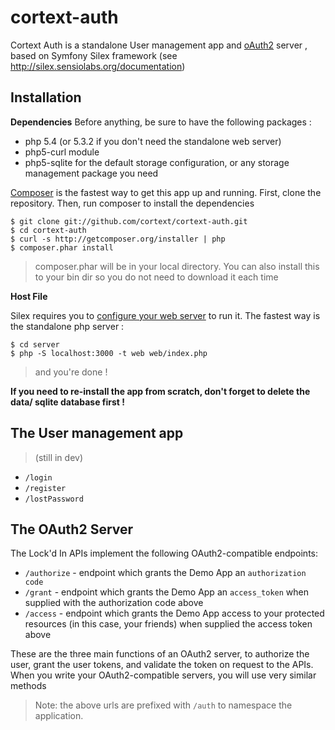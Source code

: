 cortext-auth
============

Cortext Auth is a standalone User management app and [oAuth2](http://oauth.net/2/) server , based on Symfony Silex framework (see http://silex.sensiolabs.org/documentation)

Installation
------------

**Dependencies**
Before anything, be sure to have the following packages : 

- php 5.4 (or 5.3.2 if you don't need the standalone web server)
- php5-curl module
- php5-sqlite for the default storage configuration, or any storage management package you need

[Composer](http://getcomposer.org/) is the fastest way to get this app up and running.  First, clone the repository.
Then, run composer to install the dependencies

    $ git clone git://github.com/cortext/cortext-auth.git
    $ cd cortext-auth
    $ curl -s http://getcomposer.org/installer | php
    $ composer.phar install

> composer.phar will be in your local directory.  You can also install this to your bin dir so you do not need to download it each time

**Host File**

Silex requires you to [configure your web server](http://silex.sensiolabs.org/doc/web_servers.html) to run it.
The fastest way is the standalone php server : 

    $ cd server
    $ php -S localhost:3000 -t web web/index.php

> and you're done !

**If you need to re-install the app from scratch, don't forget to delete the data/ sqlite database first !**

The User management app
-----------------------
> (still in dev)

  * `/login`
  * `/register`
  * `/lostPassword`

The OAuth2 Server
-----------------

The Lock'd In APIs implement the following OAuth2-compatible endpoints:

   * `/authorize` - endpoint which grants the Demo App an `authorization code`
   * `/grant`     - endpoint which grants the Demo App an `access_token` when supplied with the authorization code above
   * `/access`    - endpoint which grants the Demo App access to your protected resources (in this case, your friends) when supplied the access token above

These are the three main functions of an OAuth2 server, to authorize the user, grant the user tokens, and validate the token on
request to the APIs.  When you write your OAuth2-compatible servers, you will use very similar methods

> Note: the above urls are prefixed with `/auth` to namespace the application.
